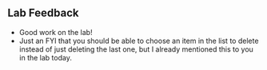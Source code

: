 ## Lab Feedback

- Good work on the lab!
- Just an FYI that you should be able to choose an item in the list to delete instead of just deleting the last one, but I already mentioned this to you in the lab today.
